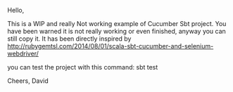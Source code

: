Hello,

This is a WIP and really Not working example of Cucumber Sbt project. You have been warned it is not really working or even finished, anyway you can still copy it. It has been directly inspired by http://rubygemtsl.com/2014/08/01/scala-sbt-cucumber-and-selenium-webdriver/

you can test the project with this command: sbt test

Cheers,
David
